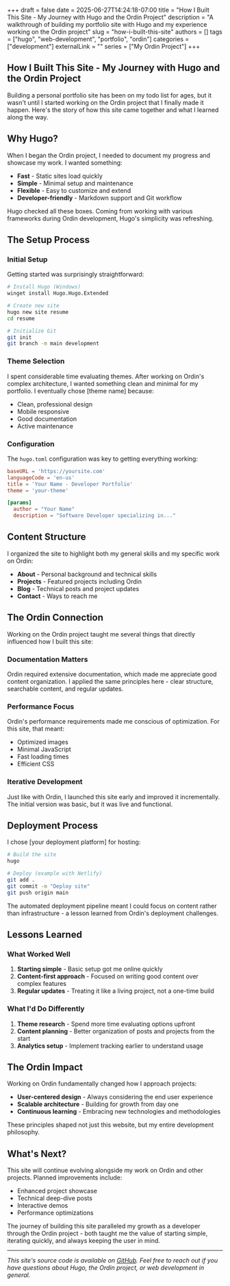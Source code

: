 +++ 
draft = false
date = 2025-06-27T14:24:18-07:00
title = "How I Built This Site - My Journey with Hugo and the Ordin Project"
description = "A walkthrough of building my portfolio site with Hugo and my experience working on the Ordin project"
slug = "how-i-built-this-site"
authors = []
tags = ["hugo", "web-development", "portfolio", "ordin"]
categories = ["development"]
externalLink = ""
series = ["My Ordin Project"]
+++

## How I Built This Site - My Journey with Hugo and the Ordin Project

Building a personal portfolio site has been on my todo list for ages, but it wasn't until I started working on the Ordin project that I finally made it happen. Here's the story of how this site came together and what I learned along the way.

## Why Hugo?

When I began the Ordin project, I needed to document my progress and showcase my work. I wanted something:

- **Fast** - Static sites load quickly
- **Simple** - Minimal setup and maintenance  
- **Flexible** - Easy to customize and extend
- **Developer-friendly** - Markdown support and Git workflow

Hugo checked all these boxes. Coming from working with various frameworks during Ordin development, Hugo's simplicity was refreshing.

## The Setup Process

### Initial Setup

Getting started was surprisingly straightforward:

```bash
# Install Hugo (Windows)
winget install Hugo.Hugo.Extended

# Create new site
hugo new site resume
cd resume

# Initialize Git
git init
git branch -m main development
```

### Theme Selection

I spent considerable time evaluating themes. After working on Ordin's complex architecture, I wanted something clean and minimal for my portfolio. I eventually chose [theme name] because:

- Clean, professional design
- Mobile responsive
- Good documentation
- Active maintenance

### Configuration

The `hugo.toml` configuration was key to getting everything working:

```toml
baseURL = 'https://yoursite.com'
languageCode = 'en-us'
title = 'Your Name - Developer Portfolio'
theme = 'your-theme'

[params]
  author = "Your Name"
  description = "Software Developer specializing in..."
```

## Content Structure

I organized the site to highlight both my general skills and my specific work on Ordin:

- **About** - Personal background and technical skills
- **Projects** - Featured projects including Ordin
- **Blog** - Technical posts and project updates
- **Contact** - Ways to reach me

## The Ordin Connection

Working on the Ordin project taught me several things that directly influenced how I built this site:

### Documentation Matters

Ordin required extensive documentation, which made me appreciate good content organization. I applied the same principles here - clear structure, searchable content, and regular updates.

### Performance Focus

Ordin's performance requirements made me conscious of optimization. For this site, that meant:

- Optimized images
- Minimal JavaScript
- Fast loading times
- Efficient CSS

### Iterative Development

Just like with Ordin, I launched this site early and improved it incrementally. The initial version was basic, but it was live and functional.

## Deployment Process

I chose [your deployment platform] for hosting:

```bash
# Build the site
hugo

# Deploy (example with Netlify)
git add .
git commit -m "Deploy site"
git push origin main
```

The automated deployment pipeline meant I could focus on content rather than infrastructure - a lesson learned from Ordin's deployment challenges.

## Lessons Learned

### What Worked Well

1. **Starting simple** - Basic setup got me online quickly
2. **Content-first approach** - Focused on writing good content over complex features
3. **Regular updates** - Treating it like a living project, not a one-time build

### What I'd Do Differently

1. **Theme research** - Spend more time evaluating options upfront
2. **Content planning** - Better organization of posts and projects from the start
3. **Analytics setup** - Implement tracking earlier to understand usage

## The Ordin Impact

Working on Ordin fundamentally changed how I approach projects:

- **User-centered design** - Always considering the end user experience
- **Scalable architecture** - Building for growth from day one
- **Continuous learning** - Embracing new technologies and methodologies

These principles shaped not just this website, but my entire development philosophy.

## What's Next?

This site will continue evolving alongside my work on Ordin and other projects. Planned improvements include:

- Enhanced project showcase
- Technical deep-dive posts
- Interactive demos
- Performance optimizations

The journey of building this site paralleled my growth as a developer through the Ordin project - both taught me the value of starting simple, iterating quickly, and always keeping the user in mind.

---

*This site's source code is available on [GitHub](your-repo-link). Feel free to reach out if you have questions about Hugo, the Ordin project, or web development in general.*
